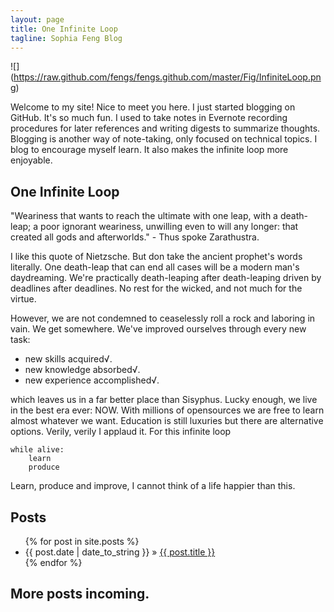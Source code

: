 ```yaml
---
layout: page
title: One Infinite Loop
tagline: Sophia Feng Blog
---
```


![] (https://raw.github.com/fengs/fengs.github.com/master/Fig/InfiniteLoop.png) 

Welcome to my site! Nice to meet you here. I just started blogging on GitHub. It's so much fun. I used to take notes in Evernote recording procedures for later references and writing digests to summarize thoughts. Blogging is another way of note-taking, only focused on technical topics. I blog to encourage myself learn. It also makes the infinite loop more enjoyable. 

## One Infinite Loop
"Weariness that wants to reach the ultimate with one leap, with a 
death-leap; a poor ignorant weariness, unwilling even to will any longer:
that created all gods and afterworlds." - Thus spoke Zarathustra.

I like this quote of Nietzsche. But don take the ancient prophet's words literally. One death-leap that can end all cases will be a modern man's daydreaming. We're practically death-leaping after death-leaping driven by deadlines after deadlines. No rest for the wicked, and not much for the virtue.

However, we are not condemned to ceaselessly roll a rock and laboring in vain. We get somewhere. We've improved ourselves through every new task:
- new skills acquired√.
- new knowledge absorbed√.
- new experience accomplished√.

which leaves us in a far better place than Sisyphus. Lucky enough, we live in the best era ever: NOW. With millions of opensources we are free to learn almost whatever we want. Education is still luxuries but there are alternative options. Verily, verily I applaud it. For this infinite loop
<pre><code>while alive:
    learn
    produce
</code></pre>

Learn, produce and improve, I cannot think of a life happier than this. 

## Posts

<ul class="posts">
  {% for post in site.posts %}
    <li><span>{{ post.date | date_to_string }}</span> &raquo; <a href="{{ BASE_PATH }}{{ post.url }}">{{ post.title }}</a></li>
  {% endfor %}
</ul>

## More posts incoming.
